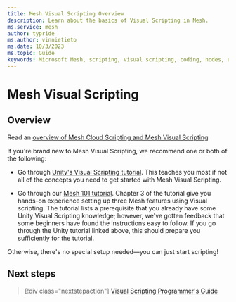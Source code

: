 ```yaml
---
title: Mesh Visual Scripting Overview
description: Learn about the basics of Visual Scripting in Mesh.
ms.service: mesh
author: typride
ms.author: vinnietieto
ms.date: 10/3/2023
ms.topic: Guide
keywords: Microsoft Mesh, scripting, visual scripting, coding, nodes, units, graphs
---
```


# Mesh Visual Scripting

## Overview

Read an [overview of Mesh Cloud Scripting and Mesh Visual Scripting](../mesh-scripting-overview.md)

If you're brand new to Mesh Visual Scripting, we recommend one or both of the following:

- Go through [Unity's Visual Scripting tutorial](https://learn.unity.com/project/introduction-to-visual-scripting). This teaches you most if not all of the concepts you need to get started with Mesh Visual Scripting.

- Go through our [Mesh 101 tutorial](../../getting-started/mesh-101-tutorial/mesh-101-01-overview-and-setup.md). Chapter 3 of the tutorial give you hands-on experience setting up three Mesh features using Visual scripting. The tutorial lists a prerequisite that you already have some Unity Visual Scripting knowledge; however, we've gotten feedback that some beginners have found the instructions easy to follow. If you go through the Unity tutorial linked above, this should prepare you sufficiently for the tutorial.

Otherwise, there's no special setup needed&#8212;you can just start scripting!

## Next steps

> [!div class="nextstepaction"]
> [Visual Scripting Programmer's Guide](visual-scripting-programmers-guide.md)

